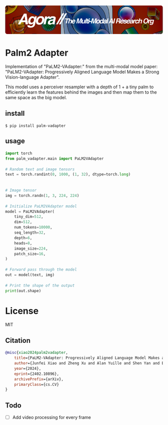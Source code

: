[![Multi-Modality](agorabanner.png)](https://discord.gg/qUtxnK2NMf)

# Palm2 Adapter
Implementation of "PaLM2-VAdapter:" from the multi-modal model paper: "PaLM2-VAdapter: Progressively Aligned Language Model Makes a Strong Vision-language Adapter".

This model uses a perceiver resampler with a depth of 1 + a tiny palm to efficiently learn the features behind the images and then map them  to the same space as the big model.

## install
`$ pip install palm-vadapter`


## usage
```python
import torch
from palm_vadapter.main import PaLM2VAdapter

# Random text and image tensors
text = torch.randint(0, 1000, (1, 32), dtype=torch.long)


# Image tensor
img = torch.randn(1, 3, 224, 224)

# Initialize PaLM2VAdapter model
model = PaLM2VAdapter(
    tiny_dim=512,
    dim=512,
    num_tokens=10000,
    seq_length=32,
    depth=6,
    heads=8,
    image_size=224,
    patch_size=16,
)

# Forward pass through the model
out = model(text, img)

# Print the shape of the output
print(out.shape)
```


# License
MIT

## Citation
```bibtex
@misc{xiao2024palm2vadapter,
    title={PaLM2-VAdapter: Progressively Aligned Language Model Makes a Strong Vision-language Adapter}, 
    author={Junfei Xiao and Zheng Xu and Alan Yuille and Shen Yan and Boyu Wang},
    year={2024},
    eprint={2402.10896},
    archivePrefix={arXiv},
    primaryClass={cs.CV}
}
```

## Todo
- [ ] Add video processing for every frame